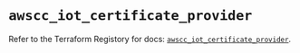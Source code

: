 # `awscc_iot_certificate_provider`

Refer to the Terraform Registory for docs: [`awscc_iot_certificate_provider`](https://registry.terraform.io/providers/hashicorp/awscc/0.70.0/docs/resources/iot_certificate_provider).
